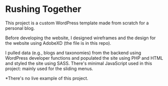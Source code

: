 # Rushing Together
This project is a custom WordPress template made from scratch for a personal blog.

Before developing the website, I designed wireframes and the design for the website using AdobeXD (the file is in this repo).

I pulled data (e.g., blogs and taxonomies) from the backend using WordPress developer functions and populated the site using PHP and HTML and styled the site using SASS.
There's minimal JavaScript used in this project: mainly used for the sliding menus.

*There's no live example of this project.
